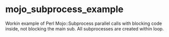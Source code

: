 # mojo_subprocess_example
Workin example of Perl Mojo::Subprocess parallel calls with blocking code inside, not blocking the main sub. All subprocesses are created within loop.
